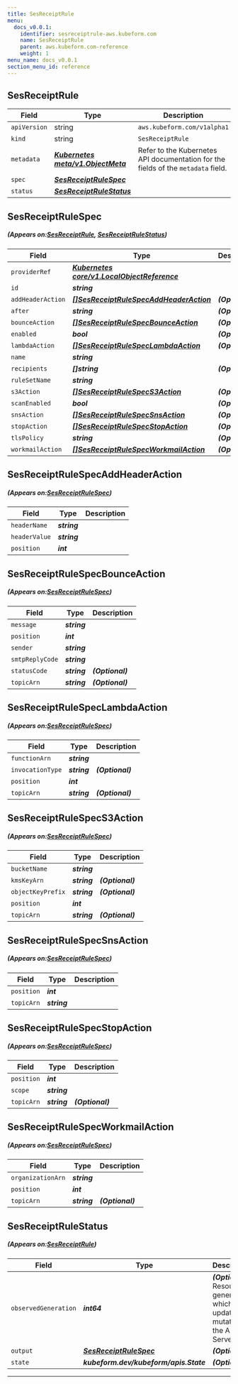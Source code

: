 ```yaml
---
title: SesReceiptRule
menu:
  docs_v0.0.1:
    identifier: sesreceiptrule-aws.kubeform.com
    name: SesReceiptRule
    parent: aws.kubeform.com-reference
    weight: 1
menu_name: docs_v0.0.1
section_menu_id: reference
---
```


## SesReceiptRule
| Field | Type | Description |
| ------ | ----- | ----------- |
| `apiVersion` | string | `aws.kubeform.com/v1alpha1` |
|    `kind` | string | `SesReceiptRule` |
| `metadata` | ***[Kubernetes meta/v1.ObjectMeta](https://kubernetes.io/docs/reference/generated/kubernetes-api/v1.13/#objectmeta-v1-meta)***|Refer to the Kubernetes API documentation for the fields of the `metadata` field.|
| `spec` | ***[SesReceiptRuleSpec](#SesReceiptRuleSpec)***||
| `status` | ***[SesReceiptRuleStatus](#SesReceiptRuleStatus)***||
## SesReceiptRuleSpec
##### (Appears on:[SesReceiptRule](#SesReceiptRule), [SesReceiptRuleStatus](#SesReceiptRuleStatus))
| Field | Type | Description |
| ------ | ----- | ----------- |
| `providerRef` | ***[Kubernetes core/v1.LocalObjectReference](https://kubernetes.io/docs/reference/generated/kubernetes-api/v1.13/#localobjectreference-v1-core)***||
| `id` | ***string***||
| `addHeaderAction` | ***[[]SesReceiptRuleSpecAddHeaderAction](#SesReceiptRuleSpecAddHeaderAction)***| ***(Optional)*** |
| `after` | ***string***| ***(Optional)*** |
| `bounceAction` | ***[[]SesReceiptRuleSpecBounceAction](#SesReceiptRuleSpecBounceAction)***| ***(Optional)*** |
| `enabled` | ***bool***| ***(Optional)*** |
| `lambdaAction` | ***[[]SesReceiptRuleSpecLambdaAction](#SesReceiptRuleSpecLambdaAction)***| ***(Optional)*** |
| `name` | ***string***||
| `recipients` | ***[]string***| ***(Optional)*** |
| `ruleSetName` | ***string***||
| `s3Action` | ***[[]SesReceiptRuleSpecS3Action](#SesReceiptRuleSpecS3Action)***| ***(Optional)*** |
| `scanEnabled` | ***bool***| ***(Optional)*** |
| `snsAction` | ***[[]SesReceiptRuleSpecSnsAction](#SesReceiptRuleSpecSnsAction)***| ***(Optional)*** |
| `stopAction` | ***[[]SesReceiptRuleSpecStopAction](#SesReceiptRuleSpecStopAction)***| ***(Optional)*** |
| `tlsPolicy` | ***string***| ***(Optional)*** |
| `workmailAction` | ***[[]SesReceiptRuleSpecWorkmailAction](#SesReceiptRuleSpecWorkmailAction)***| ***(Optional)*** |
## SesReceiptRuleSpecAddHeaderAction
##### (Appears on:[SesReceiptRuleSpec](#SesReceiptRuleSpec))
| Field | Type | Description |
| ------ | ----- | ----------- |
| `headerName` | ***string***||
| `headerValue` | ***string***||
| `position` | ***int***||
## SesReceiptRuleSpecBounceAction
##### (Appears on:[SesReceiptRuleSpec](#SesReceiptRuleSpec))
| Field | Type | Description |
| ------ | ----- | ----------- |
| `message` | ***string***||
| `position` | ***int***||
| `sender` | ***string***||
| `smtpReplyCode` | ***string***||
| `statusCode` | ***string***| ***(Optional)*** |
| `topicArn` | ***string***| ***(Optional)*** |
## SesReceiptRuleSpecLambdaAction
##### (Appears on:[SesReceiptRuleSpec](#SesReceiptRuleSpec))
| Field | Type | Description |
| ------ | ----- | ----------- |
| `functionArn` | ***string***||
| `invocationType` | ***string***| ***(Optional)*** |
| `position` | ***int***||
| `topicArn` | ***string***| ***(Optional)*** |
## SesReceiptRuleSpecS3Action
##### (Appears on:[SesReceiptRuleSpec](#SesReceiptRuleSpec))
| Field | Type | Description |
| ------ | ----- | ----------- |
| `bucketName` | ***string***||
| `kmsKeyArn` | ***string***| ***(Optional)*** |
| `objectKeyPrefix` | ***string***| ***(Optional)*** |
| `position` | ***int***||
| `topicArn` | ***string***| ***(Optional)*** |
## SesReceiptRuleSpecSnsAction
##### (Appears on:[SesReceiptRuleSpec](#SesReceiptRuleSpec))
| Field | Type | Description |
| ------ | ----- | ----------- |
| `position` | ***int***||
| `topicArn` | ***string***||
## SesReceiptRuleSpecStopAction
##### (Appears on:[SesReceiptRuleSpec](#SesReceiptRuleSpec))
| Field | Type | Description |
| ------ | ----- | ----------- |
| `position` | ***int***||
| `scope` | ***string***||
| `topicArn` | ***string***| ***(Optional)*** |
## SesReceiptRuleSpecWorkmailAction
##### (Appears on:[SesReceiptRuleSpec](#SesReceiptRuleSpec))
| Field | Type | Description |
| ------ | ----- | ----------- |
| `organizationArn` | ***string***||
| `position` | ***int***||
| `topicArn` | ***string***| ***(Optional)*** |
## SesReceiptRuleStatus
##### (Appears on:[SesReceiptRule](#SesReceiptRule))
| Field | Type | Description |
| ------ | ----- | ----------- |
| `observedGeneration` | ***int64***| ***(Optional)*** Resource generation, which is updated on mutation by the API Server.|
| `output` | ***[SesReceiptRuleSpec](#SesReceiptRuleSpec)***| ***(Optional)*** |
| `state` | ***kubeform.dev/kubeform/apis.State***| ***(Optional)*** |
---
